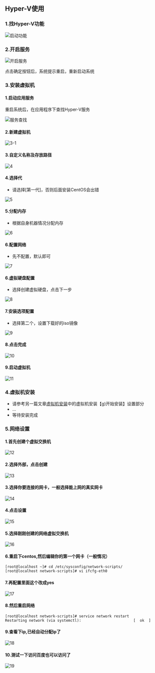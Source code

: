 ## Hyper-V使用

### 1.找Hyper-V功能

![启动功能](..\images\hyper001.png)

### 2.开启服务

![开启服务](..\images\hyper002.png)

点击确定按钮后，系统提示重启，重新启动系统

### 3.安装虚拟机

#### 1.启动应用服务

重启系统后，在应用程序下查找Hyper-V服务

![服务查找](..\images\hyper003.png)

#### 2.新建虚拟机

![3-1](..\images\hyper003-1.png)

#### 3.自定义名称及存放路径

![4](..\images\hyper004.png)

#### 4.选择代

* 请选择[第一代]，否则后面安装CentOS会出错

![5](..\images\hyper005.png)

#### 5.分配内存

* 根据自身机器情况分配内存

![6](..\images\hyper006.png)

#### 6.配置网络 

* 先不配置，默认即可

![7](..\images\hyper007.png)

#### 6.虚拟硬盘配置

* 选择创建虚拟硬盘，点击下一步

![8](..\images\hyper008.png)

#### 7.安装选项配置

* 选择第二个，设置下载好的iso镜像

![9](..\images\hyper009.png)

#### 8.点击完成

![10](..\images\hyper010.png)

#### 9.启动虚拟机

![11](..\images\hyper011.png)

### 4.虚拟机安装

* 请参考另一篇文章[虚拟机安装](../Linux/虚拟机安装.md)中的虚拟机安装【g)开始安装】设置部分
* ...
* 等待安装完成

### 5.网络设置

#### 1.首先创建个虚拟交换机

![12](..\images\hyper012.png)

#### 2.选择外部，点击创建

![13](..\images\hyper013.png)

#### 3.选择你要连接的网卡，一般选择能上网的真实网卡

![14](..\images\hyper014.png)

#### 4.点击设置

![15](..\images\hyper015.png)

#### 5.选择刚刚创建的网络虚拟交换机

![16](..\images\hyper016.png)

#### 6.重启下centos,然后编辑你的第一个网卡（一般情况）

```shell
[root@localhost ~]# cd /etc/sysconfig/network-scripts/
[root@localhost network-scripts]# vi ifcfg-eth0 
```

#### 7.再配置里面这个改成yes

![17](..\images\hyper017.png)

#### 8.然后重启网络

```shell
[root@localhost network-scripts]# service network restart
Restarting network (via systemctl):                        [  ok  ]
```

#### 9.查看下ip,已经自动分配ip了

![18](..\images\hyper018.png)

#### 10.测试一下访问百度也可以访问了

![19](..\images\hyper019.png)


